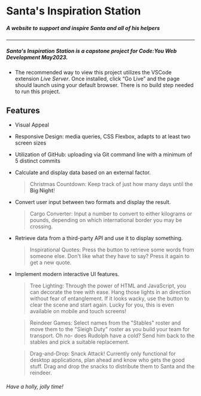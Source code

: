 # Santa's Inspiration Station
##### _A website to support and inspire Santa and all of his helpers_
---


##### Santa's Inspiration Station is a capstone project for Code:You Web Development May2023.

- The recommended way to view this project utilizes the VSCode extension _Live Server_. Once installed, click “Go Live” and the page should launch using your default browser. There is no build step needed to run this project.


## Features

- Visual Appeal
- Responsive Design: media queries, CSS Flexbox, adapts to at least two screen sizes
- Utilization of GitHub: uploading via Git command line with a minimum of 5 distinct commits
- Calculate and display data based on an external factor. 
    >Christmas Countdown: Keep track of just how many days until the **Big Night**!
- Convert user input between two formats and display the result.
    >Cargo Converter: Input a number to convert to either kilograms or pounds, depending on which international border you may be crossing.
- Retrieve data from a third-party API and use it to display something.
    >Inspirational Quotes: Press the button to retrieve some words from someone else. Don't like what they have to say? Press it again to get a new quote.
- Implement modern interactive UI features.
    >Tree Lighting: Through the power of HTML <canvas> and JavaScript, you can decorate the tree with ease. Hang those lights in an direction without fear of entanglement. If it looks wacky, use the button to clear the scene and start again. Lucky for you, this is even available on mobile and touch screens!

    >Reindeer Games: Select names from the "Stables" roster and move them to the "Sleigh Duty" roster as you build your team for transport. Oh no- does Rudolph have a cold? Send him back to the stables and pick a suitable replacement.

    >Drag-and-Drop: Snack Attack! Currently only functional for desktop applications, plan ahead and know who gets the good stuff. Drag and drop the snacks to distribute them to Santa and the reindeer.

###### _Have a holly, jolly time!_
